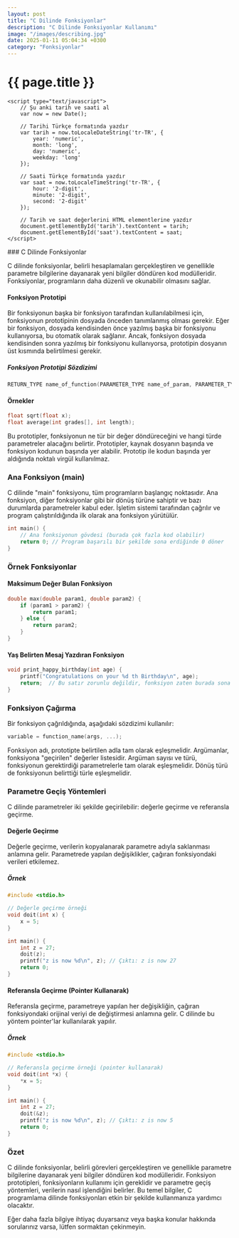 ```yaml
---
layout: post
title: "C Dilinde Fonksiyonlar"
description: "C Dilinde Fonksiyonlar Kullanımı"
image: "/images/describing.jpg"
date: 2025-01-11 05:04:34 +0300
category: "Fonksiyonlar"
---
```


{{ page.title }}
================

<html> 
<p id="tarih"></p> <p id="saat"></p>
   

    <script type="text/javascript">
        // Şu anki tarih ve saati al
        var now = new Date();

        // Tarihi Türkçe formatında yazdır
        var tarih = now.toLocaleDateString('tr-TR', {
            year: 'numeric',
            month: 'long',
            day: 'numeric',
            weekday: 'long'
        });

        // Saati Türkçe formatında yazdır
        var saat = now.toLocaleTimeString('tr-TR', {
            hour: '2-digit',
            minute: '2-digit',
            second: '2-digit'
        });

        // Tarih ve saat değerlerini HTML elementlerine yazdır
        document.getElementById('tarih').textContent = tarih;
        document.getElementById('saat').textContent = saat;
    </script>
</html>
### C Dilinde Fonksiyonlar

C dilinde fonksiyonlar, belirli hesaplamaları gerçekleştiren ve genellikle parametre bilgilerine dayanarak yeni bilgiler döndüren kod modülleridir. Fonksiyonlar, programların daha düzenli ve okunabilir olmasını sağlar.

#### Fonksiyon Prototipi

Bir fonksiyonun başka bir fonksiyon tarafından kullanılabilmesi için, fonksiyonun prototipinin dosyada önceden tanımlanmış olması gerekir. Eğer bir fonksiyon, dosyada kendisinden önce yazılmış başka bir fonksiyonu kullanıyorsa, bu otomatik olarak sağlanır. Ancak, fonksiyon dosyada kendisinden sonra yazılmış bir fonksiyonu kullanıyorsa, prototipin dosyanın üst kısmında belirtilmesi gerekir.

##### Fonksiyon Prototipi Sözdizimi

```c
RETURN_TYPE name_of_function(PARAMETER_TYPE name_of_param, PARAMETER_TYPE name_of_param);
```

#### Örnekler

```c
float sqrt(float x);
float average(int grades[], int length);
```

Bu prototipler, fonksiyonun ne tür bir değer döndüreceğini ve hangi türde parametreler alacağını belirtir. Prototipler, kaynak dosyanın başında ve fonksiyon kodunun başında yer alabilir. Prototip ile kodun başında yer aldığında noktalı virgül kullanılmaz.

### Ana Fonksiyon (main)

C dilinde "main" fonksiyonu, tüm programların başlangıç noktasıdır. Ana fonksiyon, diğer fonksiyonlar gibi bir dönüş türüne sahiptir ve bazı durumlarda parametreler kabul eder. İşletim sistemi tarafından çağrılır ve program çalıştırıldığında ilk olarak ana fonksiyon yürütülür.

```c
int main() {
    // Ana fonksiyonun gövdesi (burada çok fazla kod olabilir)
    return 0; // Program başarılı bir şekilde sona erdiğinde 0 döner
}
```

### Örnek Fonksiyonlar

#### Maksimum Değer Bulan Fonksiyon

```c
double max(double param1, double param2) {
    if (param1 > param2) {
        return param1;
    } else {
        return param2;
    }
}
```

#### Yaş Belirten Mesaj Yazdıran Fonksiyon

```c
void print_happy_birthday(int age) {
    printf("Congratulations on your %d th Birthday\n", age);
    return;  // Bu satır zorunlu değildir, fonksiyon zaten burada sona eriyor.
}
```

### Fonksiyon Çağırma

Bir fonksiyon çağrıldığında, aşağıdaki sözdizimi kullanılır:

```c
variable = function_name(args, ...);
```

Fonksiyon adı, prototipte belirtilen adla tam olarak eşleşmelidir. Argümanlar, fonksiyona "geçirilen" değerler listesidir. Argüman sayısı ve türü, fonksiyonun gerektirdiği parametrelerle tam olarak eşleşmelidir. Dönüş türü de fonksiyonun belirttiği türle eşleşmelidir.

### Parametre Geçiş Yöntemleri

C dilinde parametreler iki şekilde geçirilebilir: değerle geçirme ve referansla geçirme.

#### Değerle Geçirme

Değerle geçirme, verilerin kopyalanarak parametre adıyla saklanması anlamına gelir. Parametrede yapılan değişiklikler, çağıran fonksiyondaki verileri etkilemez.

##### Örnek

```c
#include <stdio.h>

// Değerle geçirme örneği
void doit(int x) {
    x = 5;
}

int main() {
    int z = 27;
    doit(z);
    printf("z is now %d\n", z); // Çıktı: z is now 27
    return 0;
}
```

#### Referansla Geçirme (Pointer Kullanarak)

Referansla geçirme, parametreye yapılan her değişikliğin, çağıran fonksiyondaki orijinal veriyi de değiştirmesi anlamına gelir. C dilinde bu yöntem pointer'lar kullanılarak yapılır.

##### Örnek

```c
#include <stdio.h>

// Referansla geçirme örneği (pointer kullanarak)
void doit(int *x) {
    *x = 5;
}

int main() {
    int z = 27;
    doit(&z);
    printf("z is now %d\n", z); // Çıktı: z is now 5
    return 0;
}
```

### Özet

C dilinde fonksiyonlar, belirli görevleri gerçekleştiren ve genellikle parametre bilgilerine dayanarak yeni bilgiler döndüren kod modülleridir. Fonksiyon prototipleri, fonksiyonların kullanımı için gereklidir ve parametre geçiş yöntemleri, verilerin nasıl işlendiğini belirler. Bu temel bilgiler, C programlama dilinde fonksiyonları etkin bir şekilde kullanmanıza yardımcı olacaktır.

Eğer daha fazla bilgiye ihtiyaç duyarsanız veya başka konular hakkında sorularınız varsa, lütfen sormaktan çekinmeyin.
